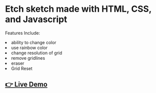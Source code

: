 # Etch sketch made with HTML, CSS, and Javascript
Features Include:
<li>ability to change color</li>
<li>use rainbow color</li>
<li>change resolution of grid</li>
<li>remove gridlines</li>
<li>eraser </li>
<li>Grid Reset </li>


<h2><a href="https://steven123ho.github.io/etchGame/">👉 Live Demo </a></h2>
